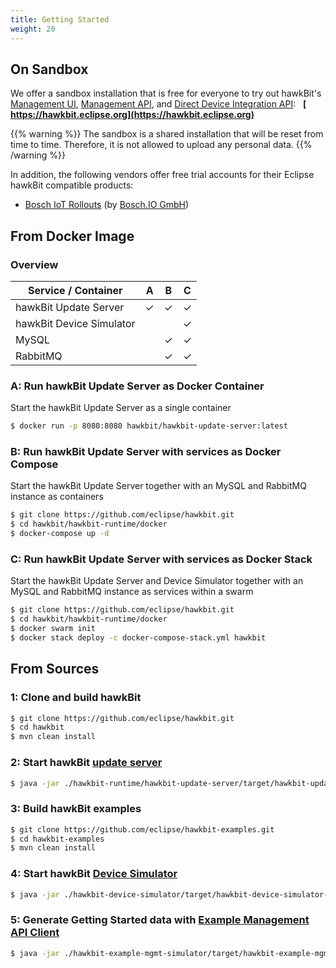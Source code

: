 ```yaml
---
title: Getting Started
weight: 20
---
```


## On Sandbox

We offer a sandbox installation that is free for everyone to try out hawkBit's [Management UI](/hawkbit/ui/), 
[Management API](/hawkbit/apis/management_api/), and [Direct Device Integration API](/hawkbit/apis/ddi_api/): &nbsp;
**[<i class="fas fa-desktop">&nbsp;</i> https://hawkbit.eclipse.org](https://hawkbit.eclipse.org)**

{{% warning %}}
The sandbox is a shared installation that will be reset from time to time. Therefore, it is not allowed to upload
any personal data.
{{% /warning %}}

In addition, the following vendors offer free trial accounts for their Eclipse hawkBit compatible products:

* [Bosch IoT Rollouts](https://www.bosch-iot-suite.com/rollouts/#plans) (by [Bosch.IO GmbH](https://bosch.io/))


## From Docker Image

### Overview

| Service / Container | A | B | C |
|---|---|---|---|
| hawkBit Update Server |  &#10003; | &#10003; | &#10003; | 
| hawkBit Device Simulator |   |  | &#10003; | 
| MySQL |  | &#10003; | &#10003; | 
| RabbitMQ |  | &#10003; | &#10003; | 

### A: Run hawkBit Update Server as Docker Container

Start the hawkBit Update Server as a single container

```bash
$ docker run -p 8080:8080 hawkbit/hawkbit-update-server:latest
```

### B: Run hawkBit Update Server with services as Docker Compose

Start the hawkBit Update Server together with an MySQL and RabbitMQ instance as containers

```bash
$ git clone https://github.com/eclipse/hawkbit.git
$ cd hawkbit/hawkbit-runtime/docker
$ docker-compose up -d
```

### C: Run hawkBit Update Server with services as Docker Stack

Start the hawkBit Update Server and Device Simulator together with an MySQL and RabbitMQ instance as services within a swarm

```bash
$ git clone https://github.com/eclipse/hawkbit.git
$ cd hawkbit/hawkbit-runtime/docker
$ docker swarm init
$ docker stack deploy -c docker-compose-stack.yml hawkbit
```

## From Sources

### 1: Clone and build hawkBit
```sh
$ git clone https://github.com/eclipse/hawkbit.git
$ cd hawkbit
$ mvn clean install
```

### 2: Start hawkBit [update server](https://github.com/eclipse/hawkbit/tree/master/hawkbit-runtime/hawkbit-update-server)

```sh
$ java -jar ./hawkbit-runtime/hawkbit-update-server/target/hawkbit-update-server-#version#-SNAPSHOT.jar
```

### 3: Build hawkBit examples

```sh
$ git clone https://github.com/eclipse/hawkbit-examples.git
$ cd hawkbit-examples
$ mvn clean install
```

### 4: Start hawkBit [Device Simulator](https://github.com/eclipse/hawkbit-examples/tree/master/hawkbit-device-simulator)
```sh
$ java -jar ./hawkbit-device-simulator/target/hawkbit-device-simulator-#version#.jar
```

### 5: Generate Getting Started data with [Example Management API Client](https://github.com/eclipse/hawkbit-examples/tree/master/hawkbit-example-mgmt-simulator)

```sh
$ java -jar ./hawkbit-example-mgmt-simulator/target/hawkbit-example-mgmt-simulator-#version#.jar
```
